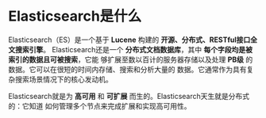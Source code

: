 Elasticsearch是什么
================================================================================
Elasticsearch（ES）是一个基于 **Lucene** 构建的 **开源、分布式、RESTful接口全文搜索引擎**。
Elasticsearch还是一个 **分布式文档数据库**，其中 **每个字段均是被索引的数据且可被搜索**，它能
够扩展至数以百计的服务器存储以及处理 **PB级** 的数据。它可以在很短的时间内存储、搜索和分析大量的
数据。它通常作为具有复杂搜索场景情况下的核心发动机。

Elasticsearch就是为 **高可用** 和 **可扩展** 而生的。Elasticsearch天生就是分布式的：它知道
如何管理多个节点来完成扩展和实现高可用性。
